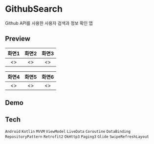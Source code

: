 # GithubSearch
Github API를 사용한 사용자 검색과 정보 확인 앱 <br>


## Preview

| 화면1 | 화면2 | 화면3 |
|:-------------------------:|:-------------------------:|:-------------------------:|
|<>|<>|<>|

| 화면4 | 화면5 | 화면6 |
|:-------------------------:|:-------------------------:|:-------------------------:|
|<>|<>|<>|

## Demo



## Tech
`Android` `Kotlin` `MVVM` `ViewModel` `LiveData` `Coroutine` `DataBinding` `RepositoryPattern` `Retrofit2` `OkHttp3` `Paging3` `Glide` `SwipeRefreshLayout`

